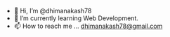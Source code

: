 - 👋 Hi, I’m @dhimanakash78
- 🌱 I’m currently learning Web Development.
- 📫 How to reach me ... dhimanakash78@gmail.com

<!---
dhimanakash78/dhimanakash78 is a ✨ special ✨ repository because its `README.md` (this file) appears on your GitHub profile.
You can click the Preview link to take a look at your changes.
--->
